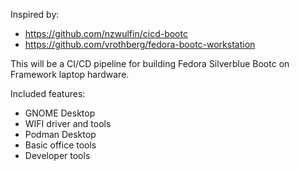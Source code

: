 Inspired by:
* https://github.com/nzwulfin/cicd-bootc
* https://github.com/vrothberg/fedora-bootc-workstation

This will be a CI/CD pipeline for building Fedora Silverblue Bootc on Framework laptop hardware.

Included features:
* GNOME Desktop
* WIFI driver and tools
* Podman Desktop
* Basic office tools
* Developer tools